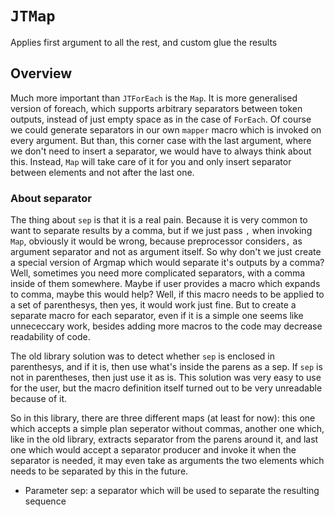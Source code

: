 # ``JTMap``

Applies first argument to all the rest, and custom glue the results

## Overview

Much more important than ``JTForEach`` is the `Map`. It is more generalised version of foreach, which supports
arbitrary separators between token outputs, instead of just empty space as in the case of `ForEach`.
Of course we could generate separators in our own `mapper` macro which is invoked on every argument. But than,
this corner case with the last argument, where we don't need to insert a separator, we would have to always think about
this. Instead, `Map` will take care of it for you and only insert separator between elements and not after the last one.


### About separator

The thing about `sep` is that it is a real pain. Because it is very common to want to separate
results by a comma, but if we just pass `,` when invoking `Map`, obviously it would be wrong, because 
preprocessor considers`,` as argument separator and not as argument itself. So why don't we just create a 
special version of Argmap which would separate it's outputs by a comma? Well, sometimes you need more complicated
separators, with a comma inside of them somewhere. Maybe if user provides a macro which expands to comma, maybe
this would help? Well, if this macro needs to be applied to a set of parenthesys, then yes, it would work just fine. But to
create a separate macro for each separator, even if it is a simple one seems like unnececcary work, besides adding more
macros to the code may decrease readability of code.

The old library solution was to detect whether `sep` is enclosed in parenthesys, and if it is, then use what's inside the parens
as a sep. If `sep` is not in parentheses, then just use it as is. 
This solution was very easy to use for the user, but the macro definition itself turned out to be very unreadable because of it.

So in this library, there are three different maps (at least for now): this one which accepts a simple plan seperator without
commas, another one which, like in the old library, extracts separator from the parens around it, and last one which would
accept a separator producer and invoke it when the separator is needed, it may even take as arguments the two elements
which needs to be separated by this in the future.

- Parameter sep: a separator which will be used to separate the resulting sequence
